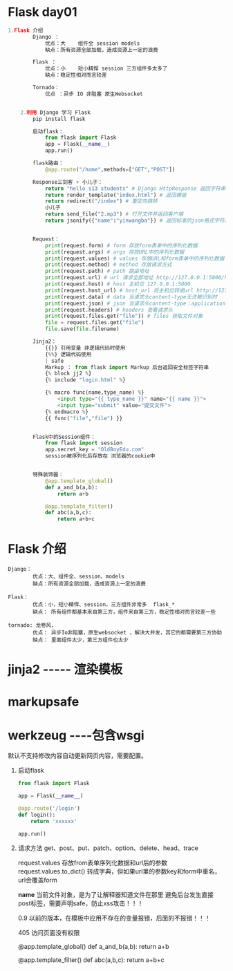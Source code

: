 # Flask day01
```python
1.Flask 介绍
        Django ：
            优点：大    组件全 session models
            缺点：所有资源全部加载，造成资源上一定的浪费

        Flask ：
            优点：小    短小精悍 session 三方组件多太多了
            缺点：稳定性相对而言较差

        Tornado：
            优点 ：异步 IO 非阻塞 原生Websocket


    2.利用 Django 学习 Flask
        pip install flask

        启动flask：
            from flask import Flask
            app = Flask(__name__)
            app.run()

        flask路由：
            @app.route("/home",methods=["GET","POST"])

        Response三剑客 + 小儿子：
            return "hello s13 students" # Django HttpResponse 返回字符串
            return render_template("index.html") # 返回模板
            return redirect("/index") # 重定向跳转
            小儿子
            return send_file("2.mp3") # 打开文件并返回客户端
            return jsonify({"name":"yinwangba"}) # 返回标准的json格式字符串 content-type: application/json


        Request：
            print(request.form) # form 存放form表单中的序列化数据
            print(request.args) # args 存放URL中的序列化数据
            print(request.values) # values 存放URL和form表单中的序列化数据
            print(request.method) # method 存放请求方式
            print(request.path) # path 路由地址
            print(request.url) # url 请求全部地址 http://127.0.0.1:5000/home?id=jwb&username=ywb
            print(request.host) # host 主机位 127.0.0.1:5000
            print(request.host_url) # host_url 将主机位转成url http://127.0.0.1:5000/
            print(request.data) # data 当请求头content-type无法被识别时
            print(request.json) # json 当请求头content-type：application/json
            print(request.headers) # headers 查看请求头
            print(request.files.get("file")) # files 获取文件对象
            file = request.files.get("file")
            file.save(file.filename)

        Jinja2：
            {{}} 引用变量 非逻辑代码时使用
            {%%} 逻辑代码使用
            | safe
            Markup ： from flask import Markup 后台返回安全标签字符串
            {% block jj2 %}
            {% include "login.html" %}

            {% macro func(name,type_name) %}
                <input type="{{ type_name }}" name="{{ name }}">
                <input type="submit" value="提交文件">
            {% endmacro %}
            {{ func("file","file") }}


        Flask中的Session组件：
            from flask import session
            app.secret_key = "OldBoyEdu.com"
            session被序列化后存放在 浏览器的cookie中


        特殊装饰器：
            @app.template_global()
            def a_and_b(a,b):
                return a+b

            @app.template_filter()
            def abc(a,b,c):
                return a+b+c
```

# Flask 介绍
    Django：
            优点：大、组件全、session、models
            缺点：所有资源全部加载，造成资源上一定的浪费

    Flask：
            优点：小，短小精悍、session，三方组件非常多  flask_*
            缺点： 所有组件都基本来自第三方，组件来自第三方，稳定性相对而言较差一些

    tornado: 龙卷风，
            优点： 异步Io非阻塞，原生websocket ，解决大并发，其它的都需要第三方协助
            缺点： 里面组件太少，第三方组件也太少

# jinja2       ----- 渲染模板
# markupsafe
# werkzeug     ----包含wsgi


默认不支持修改内容自动更新网页内容，需要配置。

1. 启动flask
    ```python
    from flask import Flask

    app = Flask(__name__)

    @app.route('/login')
    def login():
        return 'xxxxxx'

    app.run()
    ```
2. 请求方法
    get、post、put、patch、option、delete、head、trace

    request.values 存放from表单序列化数据和url后的参数
    request.values.to_dict()    转成字典，但如果url里的参数key和form中重名，url会覆盖form


    __name__ 当前文件对象，是为了让解释器知道文件在那里
    避免后台发生直接post标签，需要声明safe，防止xss攻击！！！

    0.9 以前的版本，在模板中应用不存在的变量报错，后面的不报错！！！

    405 访问页面没有权限

    @app.template_global()
    def a_and_b(a,b):
        return a+b

    @app.template_filter()
    def abc(a,b,c):
        return a+b+c